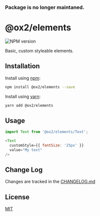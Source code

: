 ### Package is no longer maintaned.

# @ox2/elements
![NPM version](https://img.shields.io/badge/npm-private-orange.svg?style=flat)
<!-- ![NPM version](https://img.shields.io/npm/v/@ox2/elements.svg?style=flat) -->

Basic, custom styleable elements.

## Installation
Install using [npm](http://npmjs.com):
```sh
npm install @ox2/elements --save
```
Install using [yarn](http://yarnpkg.com):
```sh
yarn add @ox2/elements
```

## Usage
```js
import Text from '@ox2/elements/Text';

<Text
  customStyle={{ fontSize: '25px' }}
  value="My text"
/>

```

## Change Log
Changes are tracked in the [CHANGELOG.md](https://github.com/ox2/elements/blob/master/CHANGELOG.md)

## License
[MIT](https://github.com/ox2/elements/blob/master/LICENSE)
